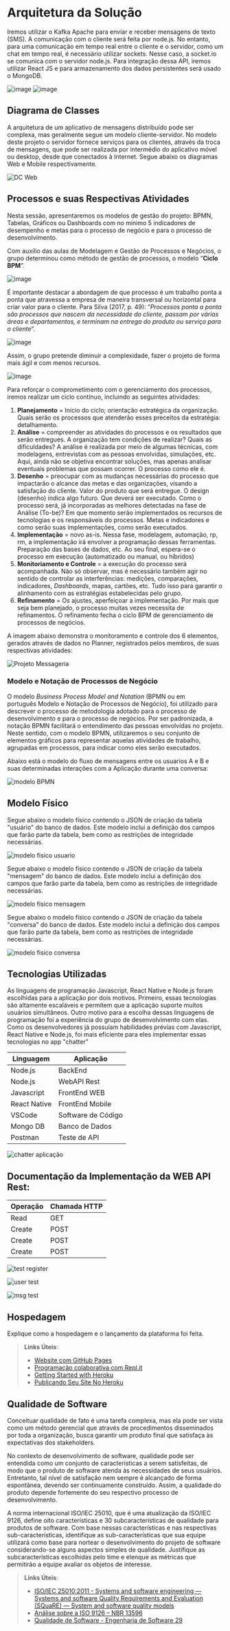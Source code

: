 # Arquitetura da Solução

Iremos utilizar o Kafka Apache para enviar e receber mensagens de texto (SMS). A comunicação com o cliente será feita por node.js. No entanto, para uma comunicação em tempo real entre o cliente e o servidor, como um chat em tempo real, é necessário utilizar sockets. Nesse caso, a socket.io se comunica com o servidor node.js. Para integração dessa API, iremos utilizar React JS e para armazenamento dos dados persistentes será usado o MongoDB.

![image](img/imp.jpg)
![image](img/impflow.jpg)


## Diagrama de Classes

A arquitetura de um aplicativo de mensagens distribuído pode ser complexa, mas geralmente segue um modelo cliente-servidor. No modelo deste projeto o servidor fornece serviços para os clientes, através da troca de mensagens, que pode ser realizada por intermédio do aplicativo móvel ou desktop, desde que conectados à Internet. Segue abaixo os diagramas Web e Mobile respectivamente.

![DC Web](https://user-images.githubusercontent.com/90533356/229646530-d24e2aad-2c41-41fe-85e5-057268055bd9.jpg)


## Processos e suas Respectivas Atividades

Nesta sessão, apresentaremos os modelos de gestão do projeto: BPMN, Tabelas, Gráficos ou Dashboards com no mínimo 5 indicadores de desempenho e metas para o processo de negócio e para o processo de desenvolvimento.

Com auxílio das aulas de Modelagem e Gestão de Processos e Negócios, o grupo determinou como método de gestão de processos, o modelo “**Ciclo BPM**”.


![image](https://user-images.githubusercontent.com/78277341/194152367-22ff0c32-7c18-48b0-b2c0-e2d5b7c314c6.png)

É importante destacar a abordagem de que processo é um trabalho ponta a ponta que atravessa a empresa de maneira transversal ou horizontal para criar valor para o cliente. Para Silva (2017, p. 49): “*Processos ponta a ponta são processos que nascem da necessidade do cliente, passam por várias áreas e departamentos, e terminam na entrega do produto ou serviço para o cliente*”.

![image](https://user-images.githubusercontent.com/78277341/194152637-826cfa03-d11a-44e8-abdf-424a775dcc60.png)

Assim, o grupo pretende diminuir a complexidade, fazer o projeto de forma mais ágil e com menos recursos.

![image](https://user-images.githubusercontent.com/78277341/194152816-dfc4f772-8ea0-4d87-b74d-c1afeac9ee60.png)

Para reforçar o comprometimento com o gerenciamento dos processos, iremos realizar um ciclo contínuo, incluindo as seguintes atividades:

1. **Planejamento** = Início do ciclo; orientação estratégica da organização. Quais serão os processos que atenderão esses preceitos da estratégia: detalhamento.
2. **Análise** = compreender as atividades do processos e os resultados que serão entregues. A organização tem condições de realizar? Quais as dificuldades? A análise é realizada por meio de algumas técnicas, com modelagens, entrevistas com as pessoas envolvidas, simulações, etc. Aqui, ainda não se objetiva encontrar soluções, mas apenas analisar eventuais problemas que possam ocorrer. O processo como ele é.
3. **Desenho** = preocupar com as mudanças necessárias do processo que impactarão o alcance das metas e das organizações, visando a satisfação do cliente. Valor do produto que será entregue. O design (desenho) indica algo futuro. Que deverá ser executado. Como o processo será, já incorporadas as melhores detectadas na fase de Análise (To-be)? Em que momento serão implementados os recursos de tecnologias e os responsáveis do processos. Metas e indicadores e como serão suas implementações, como serão executados.
4. **Implementação** = novo as-is. Nessa fase, modelagem, automação, rp, rm, a implementação irá envolver a programação dessas ferramentas. Preparação das bases de dados, etc. Ao seu final, espera-se o processo em execução (automatizado ou manual, ou híbridos)
5. **Monitoriamento e Controle** = a execução do processo será acompanhada. Não só observar, mas é necessário também agir no sentido de controlar as interferências: medições, comparações, indicadores, *Dashboards*, mapas, cartões, etc. Tudo isso para garantir o alinhamento com as estratégias estabelecidas pelo grupo.
6. **Refinamento** = Os ajustes, aperfeiçoar a implementação. Por mais que seja bem planejado, o processo muitas vezes necessita de refinamentos. O refinamento fecha o ciclo BPM de gerenciamento de processos de negócios.

A imagem abaixo demonstra o monitoramento e controle dos 6 elementos, gerados através de dados no Planner, registrados pelos membros, de suas respectivas atividades:



![Projeto Messageria](https://user-images.githubusercontent.com/75712250/222975674-d29ec7e7-b084-4523-9eb7-36709a5a67ba.png)

### Modelo e Notação de Processos de Negócio
O modelo *Business Process Model and Notation* (BPMN ou em português Modelo e Notação de Processos de Negócio), foi utilizado para descrever o processo de metodologia adotado para o processo de desenvolvimento e para o processo de negócios. Por ser padronizada, a notação BPMN facilitará o entendimento das pessoas envolvidas no projeto.
Neste sentido, com o modelo BPMN, utilizaremos o seu conjunto de elementos gráficos para representar aquelas atividades de trabalho, agrupadas em processos, para indicar como eles serão executados.

Abaixo está o modelo do fluxo de mensagens entre os usuarios A e B e suas determinadas interações com a Aplicação durante uma conversa: 

![modelo BPMN](https://user-images.githubusercontent.com/75712250/222975679-7836974f-0df3-48d2-94b0-205221c46422.png)


## Modelo Físico

Segue abaixo o modelo físico contendo o  JSON de criação da tabela "usuário" do banco de dados. Este modelo inclui a definição dos campos que farão parte da tabela, bem como as restrições de integridade necessárias.

![modelo fisico usuario](https://user-images.githubusercontent.com/90660755/232941488-fcbfab16-4e3c-4182-ac4f-bde4fee740d4.PNG)

Segue abaixo o modelo físico contendo  o  JSON  de criação da tabela "mensagem" do banco de dados. Este modelo inclui a definição dos campos que farão parte da tabela, bem como as restrições de integridade necessárias.

![modelo fisico mensagem](https://user-images.githubusercontent.com/90660755/232941799-11bd805a-3992-4bf8-8f18-33fe971ed987.PNG)

Segue abaixo o modelo físico contendo  o  JSON  de criação da tabela "conversa" do banco de dados. Este modelo inclui a definição dos campos que farão parte da tabela, bem como as restrições de integridade necessárias.

![modelo fisico conversa](https://user-images.githubusercontent.com/90660755/232941869-1616c6c6-b625-4e76-ae5f-a425cb687ce0.PNG)

## Tecnologias Utilizadas

As linguagens de programação Javascript, React Native e Node.js foram escolhidas para a aplicação por dois motivos. Primeiro, essas tecnologias são altamente escaláveis e permitem que a aplicação suporte muitos usuários simultâneos.
Outro motivo para a escolha dessas linguagens de programação foi a experiência do grupo de desenvolvimento com elas. Como os desenvolvedores já possuíam habilidades prévias com Javascript, React Native e Node.js, foi mais eficiente para eles implementar essas tecnologias no app "chatter"

| Linguagem         | Aplicação       |
|------------------|-----------------|
| Node.js          | BackEnd         |
| Node.js          | WebAPI Rest     |
| Javascript       | FrontEnd WEB    |
| React Native     | FrontEnd Mobile |
| VSCode           | Software de Código |
| Mongo DB        | Banco de Dados |
| Postman         | Teste de API    |

![chatter aplicação](https://user-images.githubusercontent.com/90660755/232940106-ebbcb65b-d8f8-4753-ae6f-3a005eb4ad76.png)

## Documentação da Implementação da WEB API Rest:

| Operação | Chamada HTTP |
|----------|--------------|
| Read     | GET          |
| Create   | POST         |
| Create   | POST         |
| Create   | POST         |

![test register](https://user-images.githubusercontent.com/90660755/233220152-99ca67f2-1c1d-4cd6-abc2-324ccf998151.PNG)


![user test](https://user-images.githubusercontent.com/90660755/233220541-72a07e9f-f509-444f-a319-c313861074be.jpeg)


![msg test](https://user-images.githubusercontent.com/90660755/233220623-15716bb7-2d60-4375-934b-718324998522.jpeg)


## Hospedagem

Explique como a hospedagem e o lançamento da plataforma foi feita.

> **Links Úteis**:
>
> - [Website com GitHub Pages](https://pages.github.com/)
> - [Programação colaborativa com Repl.it](https://repl.it/)
> - [Getting Started with Heroku](https://devcenter.heroku.com/start)
> - [Publicando Seu Site No Heroku](http://pythonclub.com.br/publicando-seu-hello-world-no-heroku.html)

## Qualidade de Software

Conceituar qualidade de fato é uma tarefa complexa, mas ela pode ser vista como um método gerencial que através de procedimentos disseminados por toda a organização, busca garantir um produto final que satisfaça às expectativas dos stakeholders.

No contexto de desenvolvimento de software, qualidade pode ser entendida como um conjunto de características a serem satisfeitas, de modo que o produto de software atenda às necessidades de seus usuários. Entretanto, tal nível de satisfação nem sempre é alcançado de forma espontânea, devendo ser continuamente construído. Assim, a qualidade do produto depende fortemente do seu respectivo processo de desenvolvimento.

A norma internacional ISO/IEC 25010, que é uma atualização da ISO/IEC 9126, define oito características e 30 subcaracterísticas de qualidade para produtos de software.
Com base nessas características e nas respectivas sub-características, identifique as sub-características que sua equipe utilizará como base para nortear o desenvolvimento do projeto de software considerando-se alguns aspectos simples de qualidade. Justifique as subcaracterísticas escolhidas pelo time e elenque as métricas que permitirão a equipe avaliar os objetos de interesse.

> **Links Úteis**:
>
> - [ISO/IEC 25010:2011 - Systems and software engineering — Systems and software Quality Requirements and Evaluation (SQuaRE) — System and software quality models](https://www.iso.org/standard/35733.html/)
> - [Análise sobre a ISO 9126 – NBR 13596](https://www.tiespecialistas.com.br/analise-sobre-iso-9126-nbr-13596/)
> - [Qualidade de Software - Engenharia de Software 29](https://www.devmedia.com.br/qualidade-de-software-engenharia-de-software-29/18209/)
